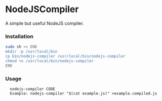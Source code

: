 # NodeJSCompiler
A simple but useful NodeJS compiler.
### Installation
``` bash
sudo sh << END
mkdir -p /usr/local/bin
cp bin/nodejs-compiler /usr/local/bin/nodejs-compiler
chmod +x /usr/local/bin/nodejs-compiler
END
```
### Usage
```
  nodejs-compiler CODE
  Example: nodejs-compiler "$(cat example.js)" >example.compiled.js
```